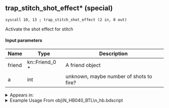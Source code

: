 ## trap_stitch_shot_effect* (special)

`syscall 10, 13 ; trap_stitch_shot_effect (2 in, 0 out)`

Activate the shot effect for stitch

#### Input parameters
| Name | Type | Description
|------|------|------------
| friend   | kn::Friend_0 *   | A friend object
| a   | int   | unknown, maybe number of shots to fire?




<details>
	<summary>Appears in:</summary>
| filename | Entity (obj)
|----------|-------------
| obj\N_HB040_BTL\n_hb.bdscript       | ((N) Stitch (BTL) (HB))          

</details>

<details>
	<summary>Example Usage From obj\N_HB040_BTL\n_hb.bdscript</summary>
```
L1141:
 pushFromPWp W108
 pushFromFSp 0
 syscall 10, 13 ; trap_stitch_shot_effect (2 in, 0 out)
 jmp L1149
```
</details>

